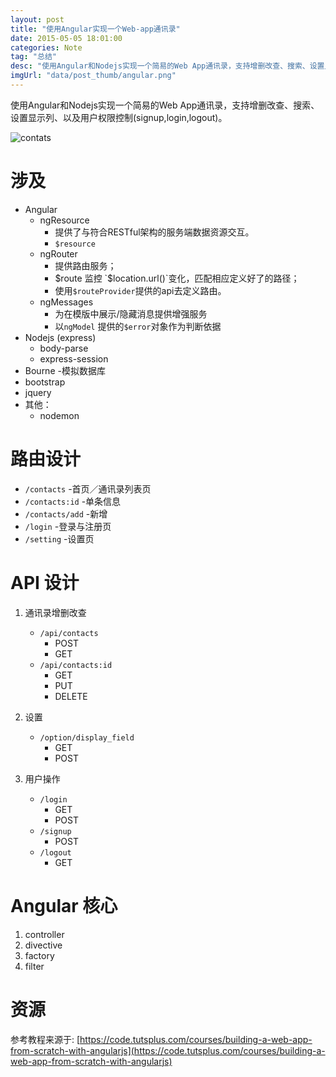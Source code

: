 ```yaml
---
layout: post
title: "使用Angular实现一个Web-app通讯录"
date: 2015-05-05 18:01:00
categories: Note
tag: "总结" 
desc: "使用Angular和Nodejs实现一个简易的Web App通讯录，支持增删改查、搜索、设置显示列、以及用户权限控制(signup,login,logout)。"
imgUrl: "data/post_thumb/angular.png"
---
```


使用Angular和Nodejs实现一个简易的Web App通讯录，支持增删改查、搜索、设置显示列、以及用户权限控制(signup,login,logout)。

![contats]({{site.url}}data/post_thumb/angular-contacts-edit.png)

# 涉及

- Angular
	- ngResource
		- 提供了与符合RESTful架构的服务端数据资源交互。
		- `$resource`
	- ngRouter
		- 提供路由服务；
		- $route 监控 `$location.url()`变化，匹配相应定义好了的路径；
		- 使用`$routeProvider`提供的api去定义路由。
	- ngMessages
		- 为在模版中展示/隐藏消息提供增强服务
		- 以`ngModel` 提供的`$error`对象作为判断依据
- Nodejs (express)
	- body-parse
	- express-session
- Bourne -模拟数据库
- bootstrap
- jquery
- 其他：
	- nodemon

# 路由设计

- `/contacts` -首页／通讯录列表页
- `/contacts:id` -单条信息
- `/contacts/add` -新增
- `/login` -登录与注册页
- `/setting` -设置页

# API 设计

1. 通讯录增删改查
	- `/api/contacts` 
		- POST
		- GET
	- `/api/contacts:id`
		- GET
		- PUT
		- DELETE
2. 设置
	- `/option/display_field`
		- GET
		- POST

3. 用户操作
	- `/login`
		- GET
		- POST
	- `/signup`
		- POST
	- `/logout`
		- GET


# Angular 核心

1. controller
2. divective
3. factory
4. filter

# 资源
	
参考教程来源于: [https://code.tutsplus.com/courses/building-a-web-app-from-scratch-with-angularjs](https://code.tutsplus.com/courses/building-a-web-app-from-scratch-with-angularjs)


